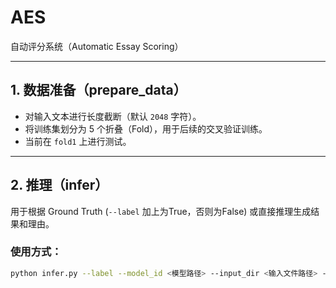 # AES

自动评分系统（Automatic Essay Scoring）

---

## 1. 数据准备（prepare_data）

- 对输入文本进行长度截断（默认 `2048` 字符）。
- 将训练集划分为 5 个折叠（Fold），用于后续的交叉验证训练。
- 当前在 `fold1` 上进行测试。

---

## 2. 推理（infer）

用于根据 Ground Truth (`--label` 加上为True，否则为False) 或直接推理生成结果和理由。

### 使用方式：

```bash
python infer.py --label --model_id <模型路径> --input_dir <输入文件路径> --len 测试的文件长度，会在对应csv前面添加_len
